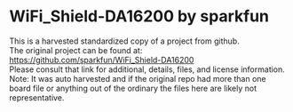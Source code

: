 
# WiFi_Shield-DA16200 by sparkfun  
This is a harvested standardized copy of a project from github.  
The original project can be found at:  
https://github.com/sparkfun/WiFi_Shield-DA16200  
Please consult that link for additional, details, files, and license information.  
Note: It was auto harvested and if the original repo had more than one board file or anything out of the ordinary the files here are likely not representative.  
    
